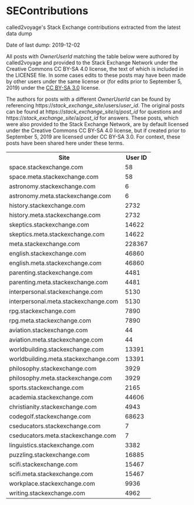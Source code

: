 # SEContributions
called2voyage's Stack Exchange contributions extracted from the latest data dump

Date of last dump: 2019-12-02

All posts with *OwnerUserId* matching the table below were authored by called2voyage and provided to the Stack Exchange Network under the Creative Commons
CC BY-SA 4.0 license, the text of which is included in the LICENSE file. In some cases edits to these posts may have been
made by other users under the same license or (for edits prior to September 5, 2019) under the
[CC BY-SA 3.0](https://creativecommons.org/licenses/by-sa/3.0/legalcode) license.

The authors for posts with a different *OwnerUserId* can be found by referencing https://*stack_exchange_site*/users/*user_id*.
The original posts can be found at https://*stack_exchange_site*/q/*post_id* for questions and
https://*stack_exchange_site*/a/*post_id* for answers. These posts, which were also provided to the Stack Exchange Network, are by default licensed under the Creative Commons CC BY-SA 4.0
license, but if created prior to September 5, 2019 are licensed under CC BY-SA 3.0. For context, these posts have been shared here under these terms.

<table>
<tr>
  <th>Site</th><th>User ID</th>
</tr>
<tr>
  <td>space.stackexchange.com</td><td>58</td>
</tr>
<tr>
  <td>space.meta.stackexchange.com</td><td>58</td>
</tr>
<tr>
  <td>astronomy.stackexchange.com</td><td>6</td>
</tr>
<tr>
  <td>astronomy.meta.stackexchange.com</td><td>6</td>
</tr>
<tr>
  <td>history.stackexchange.com</td><td>2732</td>
</tr>
<tr>
  <td>history.meta.stackexchange.com</td><td>2732</td>
</tr>
<tr>
  <td>skeptics.stackexchange.com</td><td>14622</td>
</tr>
<tr>
  <td>skeptics.meta.stackexchange.com</td><td>14622</td>
</tr>
<tr>
  <td>meta.stackexchange.com</td><td>228367</td>
</tr>
<tr>
  <td>english.stackexchange.com</td><td>46860</td>
</tr>
<tr>
  <td>english.meta.stackexchange.com</td><td>46860</td>
</tr>
<tr>
  <td>parenting.stackexchange.com</td><td>4481</td>
</tr>
<tr>
  <td>parenting.meta.stackexchange.com</td><td>4481</td>
</tr>
<tr>
  <td>interpersonal.stackexchange.com</td><td>5130</td>
</tr>
<tr>
  <td>interpersonal.meta.stackexchange.com</td><td>5130</td>
</tr>
<tr>
  <td>rpg.stackexchange.com</td><td>7890</td>
</tr>
<tr>
  <td>rpg.meta.stackexchange.com</td><td>7890</td>
</tr>
<tr>
  <td>aviation.stackexchange.com</td><td>44</td>
</tr>
<tr>
  <td>aviation.meta.stackexchange.com</td><td>44</td>
</tr>
<tr>
  <td>worldbuilding.stackexchange.com</td><td>13391</td>
</tr>
<tr>
  <td>worldbuilding.meta.stackexchange.com</td><td>13391</td>
</tr>
<tr>
  <td>philosophy.stackexchange.com</td><td>3929</td>
</tr>
<tr>
  <td>philosophy.meta.stackexchange.com</td><td>3929</td>
</tr>
<tr>
  <td>sports.stackexchange.com</td><td>2165</td>
</tr>
<tr>
  <td>academia.stackexchange.com</td><td>44606</td>
</tr>
<tr>
  <td>christianity.stackexchange.com</td><td>4943</td>
</tr>
<tr>
  <td>codegolf.stackexchange.com</td><td>68623</td>
</tr>
<tr>
  <td>cseducators.stackexchange.com</td><td>7</td>
</tr>
<tr>
  <td>cseducators.meta.stackexchange.com</td><td>7</td>
</tr>
<tr>
  <td>linguistics.stackexchange.com</td><td>3382</td>
</tr>
<tr>
  <td>puzzling.stackexchange.com</td><td>16885</td>
</tr>
<tr>
  <td>scifi.stackexchange.com</td><td>15467</td>
</tr>
<tr>
  <td>scifi.meta.stackexchange.com</td><td>15467</td>
</tr>
<tr>
  <td>workplace.stackexchange.com</td><td>9936</td>
</tr>
<tr>
  <td>writing.stackexchange.com</td><td>4962</td>
</tr>
</table>
